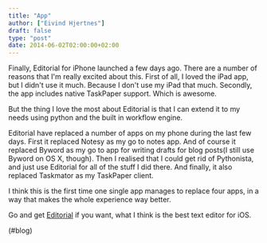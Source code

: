 ```yaml
---
title: "App"
author: ["Eivind Hjertnes"]
draft: false
type: "post"
date: 2014-06-02T02:00:00+02:00
---
```


Finally, Editorial for iPhone launched a few days ago. There are a
number of reasons that I'm really excited about this. First of all, I
loved the iPad app, but I didn't use it much. Because I don't use my
iPad that much. Secondly, the app includes native TaskPaper support.
Which is awesome.

But the thing I love the most about Editorial is that I can extend it to
my needs using python and the built in workflow engine.

Editorial have replaced a number of apps on my phone during the last few
days. First it replaced Notesy as my go to notes app. And of course it
replaced Byword as my go to app for writing drafts for blog posts(I
still use Byword on OS X, though). Then I realised that I could get rid
of Pythonista, and just use Editorial for all of the stuff I did there.
And finally, it also replaced Taskmator as my TaskPaper client.

I think this is the first time one single app manages to replace four
apps, in a way that makes the whole experience way better.

Go and get [Editorial](http://omz-software.com/editorial/) if you
want, what I think is the best text editor for iOS.

(#blog)
